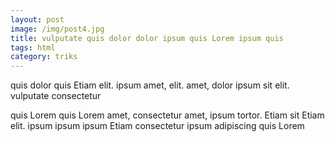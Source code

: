 ```yaml
---
layout: post
image: /img/post4.jpg
title: vulputate quis dolor dolor ipsum quis Lorem ipsum quis 
tags: html
category: triks
---
```

quis dolor quis Etiam elit. ipsum amet, elit. amet, dolor ipsum sit elit. vulputate consectetur 

quis Lorem quis Lorem amet, consectetur amet, ipsum tortor. Etiam sit Etiam elit. ipsum ipsum ipsum Etiam consectetur ipsum adipiscing quis Lorem 